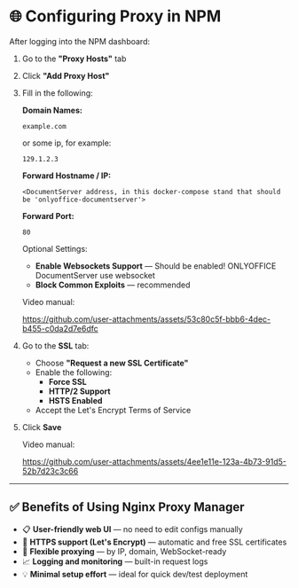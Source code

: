 # 🌐 Configuring Proxy in NPM

After logging into the NPM dashboard:

1. Go to the **"Proxy Hosts"** tab
2. Click **"Add Proxy Host"**
3. Fill in the following:

   **Domain Names:**
   ```
   example.com
   ```

   or some ip, for example:

   ```
   129.1.2.3
   ```

   **Forward Hostname / IP:**
   ```
   <DocumentServer address, in this docker-compose stand that should be 'onlyoffice-documentserver'>
   ```

   **Forward Port:**
   ```
   80
   ```

   Optional Settings:
   - **Enable Websockets Support** — Should be enabled! ONLYOFFICE DocumentServer use websocket
   - **Block Common Exploits** — recommended

   Video manual:

   https://github.com/user-attachments/assets/53c80c5f-bbb6-4dec-b455-c0da2d7e6dfc

4. Go to the **SSL** tab:

   - Choose **"Request a new SSL Certificate"**
   - Enable the following:
     - **Force SSL**
     - **HTTP/2 Support**
     - **HSTS Enabled**
   - Accept the Let's Encrypt Terms of Service

5. Click **Save**

   Video manual:

   https://github.com/user-attachments/assets/4ee1e11e-123a-4b73-91d5-52b7d23c3c66

---

## ✅ Benefits of Using Nginx Proxy Manager

- 📋 **User-friendly web UI** — no need to edit configs manually
- 🔐 **HTTPS support (Let's Encrypt)** — automatic and free SSL certificates
- 🔁 **Flexible proxying** — by IP, domain, WebSocket-ready
- 📈 **Logging and monitoring** — built-in request logs
- 💡 **Minimal setup effort** — ideal for quick dev/test deployment

